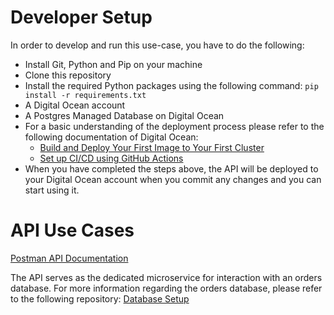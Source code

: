 # Developer Setup

In order to develop and run this use-case, you have to do the following:
- Install Git, Python and Pip on your machine
- Clone this repository
- Install the required Python packages using the following command: `pip install -r requirements.txt`
- A Digital Ocean account
- A Postgres Managed Database on Digital Ocean
- For a basic understanding of the deployment process please refer to the following documentation of Digital Ocean:
    - [Build and Deploy Your First Image to Your First Cluster](https://docs.digitalocean.com/products/kubernetes/getting-started/deploy-image-to-cluster/)
    - [Set up CI/CD using GitHub Actions](https://docs.digitalocean.com/products/container-registry/how-to/enable-push-to-deploy/)
- When you have completed the steps above, the API will be deployed to your Digital Ocean account when you commit any changes and you can start using it.

# API Use Cases

[Postman API Documentation](https://documenter.getpostman.com/view/19002041/2sAYBbd8uu)

The API serves as the dedicated microservice for interaction with an orders database. For more information regarding the orders database, please refer to the following repository: [Database Setup](https://github.com/RSO-team2/database_setup)